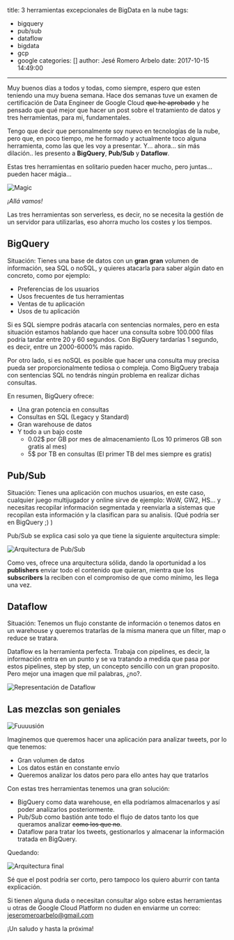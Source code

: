 title: 3 herramientas excepcionales de BigData en la nube
tags:
  - bigquery
  - pub/sub
  - dataflow
  - bigdata
  - gcp
  - google
categories: []
author: Jesé Romero Arbelo
date: 2017-10-15 14:49:00
---

Muy buenos días a todos y todas, como siempre, espero que esten teniendo una muy buena semana.
Hace dos semanas tuve un examen de certificación de Data Engineer de Google Cloud ~~que he aprobado~~ y he pensado que qué mejor que hacer un post sobre el tratamiento de datos y tres herramientas, para mi, fundamentales.

Tengo que decir que personalmente soy nuevo en tecnologías de la nube, pero que, en poco tiempo, me he formado y actualmente toco alguna herramienta, como las que les voy a presentar. Y... ahora... sin más dilación.. les presento a **BigQuery**, **Pub/Sub** y **Dataflow**.

Estas tres herramientas en solitario pueden hacer mucho, pero juntas... pueden hacer mágia...

![Magic](https://media.giphy.com/media/12NUbkX6p4xOO4/giphy.gif)

*¡Allá vamos!*
<!-- more -->

Las tres herramientas son serverless, es decir, no se necesita la gestión de un servidor para utilizarlas, eso ahorra mucho los costes y los tiempos. 

## BigQuery
Situación: Tienes una base de datos con un **gran gran** volumen de información, sea SQL o noSQL, y quieres atacarla para saber algún dato en concreto, como por ejemplo:
- Preferencias de los usuarios
- Usos frecuentes de tus herramientas
- Ventas de tu aplicación
- Usos de tu aplicación

Si es SQL siempre podrás atacarla con sentencias normales, pero en esta situación estamos hablando que hacer una consulta sobre 100.000 filas podría tardar entre 20 y 60 segundos. Con BigQuery tardarías 1 segundo, es decir, entre un 2000-6000% más rapido.

Por otro lado, si es noSQL es posible que hacer una consulta muy precisa pueda ser proporcionalmente tediosa o compleja. Como BigQuery trabaja con sentencias SQL no tendrás ningún problema en realizar dichas consultas.

En resumen, BigQuery ofrece:
- Una gran potencia en consultas
- Consultas en SQL (Legacy y Standard)
- Gran warehouse de datos
- Y todo a un bajo coste
   - 0.02$ por GB por mes de almacenamiento (Los 10 primeros GB son gratis al mes)
   - 5$ por TB en consultas (El primer TB del mes siempre es gratis)

## Pub/Sub
Situación: Tienes una aplicación con muchos usuarios, en este caso, cualquier juego multijugador y online sirve de ejemplo: WoW, GW2, HS... y necesitas recopilar información segmentada y reenviarla a sistemas que recopilan esta información y la clasifican para su analisis. (Qué podría ser en BigQuery ;) )

Pub/Sub se explica casi solo ya que tiene la siguiente arquitectura simple:

![Arquitectura de Pub/Sub](https://cloud.google.com/solutions/mobile/images/telemetry-03-pub-sub.png)

Como ves, ofrece una arquitectura sólida, dando la oportunidad a los **publishers** enviar todo el contenido que quieran, mientra que los **subscribers** la reciben con el compromiso de que como mínimo, les llega una vez.

## Dataflow
Situación: Tenemos un flujo constante de información o tenemos datos en un warehouse y queremos tratarlas de la misma manera que un filter, map o reduce se tratara.

Dataflow es la herramienta perfecta. Trabaja con pipelines, es decir, la información entra en un punto y se va tratando a medida que pasa por estos pipelines, step by step, un concepto sencillo con un gran proposito. Pero mejor una imagen que mil palabras, ¿no?.

![Representación de Dataflow](https://media.licdn.com/mpr/mpr/shrinknp_800_800/AAEAAQAAAAAAAAbRAAAAJDFhZGMyZjhmLWZlM2QtNDkzYS04ZGVlLWY0ZGRlOWZkOTVkNA.png)

## Las mezclas son geniales

![Fuuuusión](https://media.giphy.com/media/P4TqKx6NHyLnO/giphy.gif)

Imaginemos que queremos hacer una aplicación para analizar tweets, por lo que tenemos:
- Gran volumen de datos
- Los datos están en constante envío
- Queremos analizar los datos pero para ello antes hay que tratarlos

Con estas tres herramientas tenemos una gran solución:
- BigQuery como data warehouse, en ella podríamos almacenarlos y así poder analizarlos posteriormente.
- Pub/Sub como bastión ante todo el flujo de datos tanto los que queramos analizar ~~como los que no~~.
- Dataflow para tratar los tweets, gestionarlos y almacenar la información tratada en BigQuery.

Quedando:

![Arquitectura final](https://cloud.google.com/blog/big-data/2017/02/images/148649399337217/DataAnalysisPipeline-05.png)

Sé que el post podría ser corto, pero tampoco los quiero aburrir con tanta explicación.

Si tienen alguna duda o necesitan consultar algo sobre estas herramientas u otras de Google Cloud Platform no duden en enviarme un correo: jeseromeroarbelo@gmail.com

¡Un saludo y hasta la próxima!
